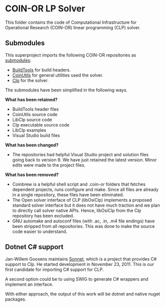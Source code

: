 # COIN-OR LP Solver

This folder contains the code of Computational Infrastructure for Operational
Research (COIN-OR) linear programming (CLP) solver. 

## Submodules

This superproject imports the following COIN-OR repositories as
[submodules](http://git-scm.com/book/en/v2/Git-Tools-Submodules):

- [BuildTools](https://github.com/coin-or-tools/BuildTools.git) for build
  headers.
- [CoinUtils](https://github.com/coin-or/CoinUtils.git) for general utilities used
  the solver.
- [Clp](https://github.com/coin-or/Clp.git) for the solver.

The submodules have been simplified in the following ways.

__What has been retained?__

- BuildTools header files
- CoinUtils source code
- LibClp source code
- Clp executable source code
- LibClp examples
- Visual Studio build files

__What has been changed?__

- The repositories had helpful Visual Studio project and solution files going
  back to version 9. We have just retained the latest version. Minor edits were
  made to the project files.

__What has been removed?__

- Coinbrew is a helpful shell script and .coin-or folders that fetches dependent
  projects, runs configure and make. Since all files are already in a single
  repository, these files have been eliminated.
- The Open solver interface of CLP (libOsiClp) implements a proposed standard
  solver interface but it does not have much traction and we plan to directly
  call solver native APIs. Hence, libOsiClp from the Clp repository has been
  excluded.
- GNU automake and autoconf files (with .ac, .in, .m4 file endings) have been
  stripped from all repositories. This was done to make the source code easier
  to understand.


## Dotnet C# support

Jan-Willem Goosens maintains [Sonnet](https://github.com/coin-or/Sonnet), which
is a project that provides C# support to Clp. He started development in November
23, 2011. This is our first candidate for importing C# support for CLP.

A second option could be to using SWIG to generate C# wrappers and implement an
interface.

With either approach, the output of this work will be dotnet and native nuget packages.

